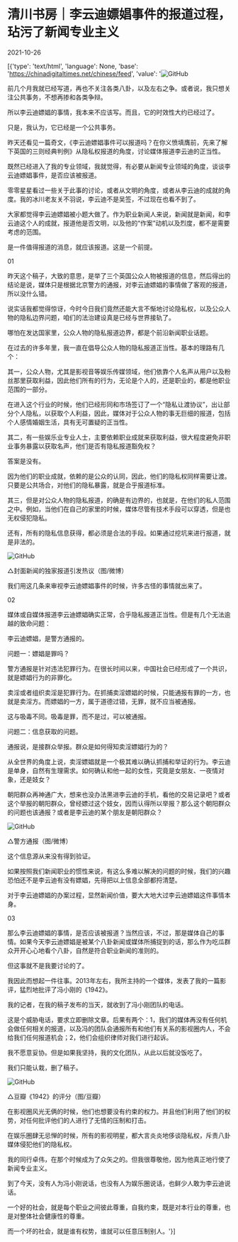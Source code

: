 # 清川书房｜李云迪嫖娼事件的报道过程，玷污了新闻专业主义

2021-10-26

[{'type': 'text/html', 'language': None, 'base': 'https://chinadigitaltimes.net/chinese/feed', 'value': '![GitHub](https://chinadigitaltimes.net/chinese/files/2021/10/image-1635230877480.png)

前几个月我就已经写道，再也不关注各类八卦，以及左右之争。或者说，我只想关注公共事务，不想再掺和各类争辩。

所以李云迪嫖娼的事情，我本来不应该写。而且，它的时效性大约已经过了。

只是，我认为，它已经是一个公共事务。

昨天还看见一篇奇文，《李云迪嫖娼事件可以报道吗？在你义愤填膺前，先来了解下英国的三则经典判例》从隐私权报道的角度，讨论媒体报道李云迪的正当性。

既然已经进入了我的专业领域，我就觉得，有必要从新闻专业领域的角度，谈谈李云迪嫖娼事件，是否应该被报道。

零零星星看过一些关于此事的讨论，或者从文明的角度，或者从李云迪的成就的角度。我的冰川老友关不羽说，李云迪不是吴签，不过现在也看不到了。

大家都觉得李云迪嫖娼被小题大做了。作为职业新闻人来说，新闻就是新闻，和李云迪这个人的成就，报道他是否文明，以及他的“作案”动机以及烈度，都不是需要考虑的范围。

是一件值得报道的消息，就应该报道。这是一个前提。

01

昨天这个稿子，大致的意思，是举了三个英国公众人物被报道的信息，然后得出的结论是说，媒体只是根据北京警方的通报，对李云迪嫖娼的事情做了客观的报道，所以没什么错。

说实话我都觉得惊讶，今时今日我们竟然还能大言不惭地讨论隐私权，以及公众人物的隐私边界问题，咱们的法治建设真是已经与世界接轨了。

哪怕在发达国家里，公众人物的隐私报道边界，都是个前沿新闻职业话题。

在过去的许多年里，我一直在倡导公众人物的隐私报道正当性。基本的理路有几个：

其一，公众人物，尤其是影视音等娱乐传媒领域，他们依靠个人名声从用户以及粉丝那里获取利益，因此他们所有的行为，无论是个人的，还是职业的，都是他职业范围的一部分。

在进入这个行业的时候，他们已经形同和市场签订了一个“隐私让渡协议”，出让部分个人隐私，以获取个人利益，因此，媒体对于公众人物的事无巨细的报道，包括个人感情婚姻生活，具有无可置疑的正当性。

其二，有一些娱乐业专业人士，主要依赖职业成就来获取利益，很大程度避免非职业事务暴露以获取名声，他们是否有隐私报道豁免权？

答案是没有。

因为他们的职业成就，依赖的是公众的认同，因此，他们的隐私权同样需要让渡。只要是公共场合，对他们的隐私暴露，就是合乎报道标准。

其三，但是对公众人物的隐私报道，的确是有边界的，也就是，在他们的私人范围之中。例如，当他们在自己的家里的时候，媒体尽管有技术手段可以穿透，但是也无权侵犯隐私。

还有，所有的隐私信息获得，都必须是合法的手段。如果通过挖坑来进行报道，就是非法的。

![GitHub](https://chinadigitaltimes.net/chinese/files/2021/10/post-672476-6177a9c1a5865.)

 △封面新闻的独家报道引发热议（图/微博） 

我们用这几条来审视李云迪嫖娼事件的时候，许多古怪的事情就出来了。

02

媒体或自媒体报道李云迪嫖娼确实正常，合乎隐私报道正当性。但是有几个无法逾越的致命问题：

李云迪嫖娼，是警方通报的。

问题一：嫖娼是罪吗？

警方通报是针对违法犯罪行为。在很长时间以来，中国社会已经形成了一个共识，就是嫖娼行为的非罪化。

卖淫或者组织卖淫是犯罪行为。在抓捕卖淫嫖娼的时候，只能通报有罪的一方，也就是卖淫方。而嫖娼的一方，属于道德过错，无罪，就不应当被通报。

这与吸毒不同。吸毒是罪，而不是过，可以被通报。

问题二：信息获取的问题。

通报说，是接群众举报。群众是如何得知卖淫嫖娼行为的？

从全世界的角度上说，卖淫嫖娼就是一个极其难以确认抓捕和举证的行为。李云迪是单身，自然有生理需求。如何确认和他一起的女性，究竟是女朋友、一夜情对象，还是妓女？

朝阳群众再神通广大，想来也没办法黑进李云迪的手机，看他的交易记录吧？或者这个举报的朝阳群众，曾经嫖过这个妓女，因而认得所以举报？那么这个朝阳群众的问题也该通报？或者是李云迪的某个朋友是朝阳群众？

![GitHub](https://chinadigitaltimes.net/chinese/files/2021/10/post-672476-6177a9c1b0352.)

 △警方通报（图/微博） 

这个信息源从来没有得到验证。

如果按照我们新闻职业的惯性来说，有这么多难以解决的问题的时候，我们的兴趣恐怕还不是李云迪有没有嫖娼，先得把以上信息全部都捋清楚。

对于李云迪嫖娼的办案过程，显然新闻价值，要大大地大过李云迪嫖娼这件事情本身。

03

那么李云迪嫖娼的事情，是否应该被报道？当然应该，不过，那是媒体自己的事情。如果今天李云迪嫖娼是被某个八卦新闻或媒体所捕捉到的话，那么作为吃瓜群众开开心心地看个八卦，自然是符合职业新闻的准则的。

但这事就不是我要讨论的了。

我因此而想起一件往事。2013年左右，我所主持的一个媒体，发表了我的一篇影评，猛烈地批评了冯小刚的《1942》。

我的记者，在我的稿子发布的当天，就收到了冯小刚团队的电话。

这是个威胁电话，要求立即删除文章。后果有两个：1，我们的媒体再没有任何机会做任何相关的报道，以及冯的团队会通报所有和他们有关系的影视圈内人，不会给我们任何报道机会；2，他们会组织律师对我们进行起诉。

我不愿意妥协。但是如果我坚持，我的文化团队，从此以后就没饭吃了。

我们只能认栽，删了稿子。

![GitHub](https://chinadigitaltimes.net/chinese/files/2021/10/post-672476-6177a9c1ba721.)

△豆瓣《1942》的评分（图/豆瓣）  

在影视圈风光无俩的时候，他们也想要没有约束的权力。并且他们利用了他们的权势，对任何批评他们的人进行了无情的压制和打击。

在娱乐圈肆无忌惮的时候，所有的影视明星，都大言炎炎地侈谈隐私权，斥责八卦媒体侵犯他们的隐私权。

我的同行卓伟，在那个时候成为了众矢之的。但我很尊敬他，因为他真正地行使了新闻专业主义。

到了今天，没有人为冯小刚说话，也没有人为娱乐圈说话，也鲜少人敢为李云迪说话。

一个好的社会，就是每个职业之间彼此尊重，自我约束，既是对本行业的尊重，也是对整体社会健康性的尊重。

而一个坏的社会，就是谁有权势，谁就可以任意压制别人。'}]